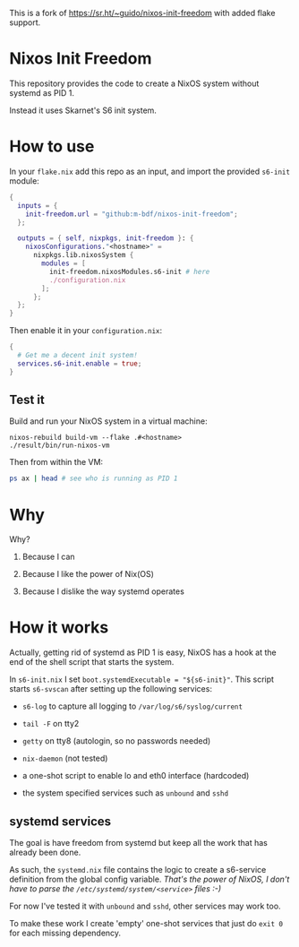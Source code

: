 This is a fork of https://sr.ht/~guido/nixos-init-freedom
with added flake support.

# Nixos Init Freedom

This repository provides the code to create a NixOS system
without systemd as PID 1.

Instead it uses Skarnet's S6 init system.


# How to use

In your `flake.nix` add this repo as an input,
and import the provided `s6-init` module:

```nix
{
  inputs = {
    init-freedom.url = "github:m-bdf/nixos-init-freedom";
  };

  outputs = { self, nixpkgs, init-freedom }: {
    nixosConfigurations."<hostname>" =
      nixpkgs.lib.nixosSystem {
        modules = [
          init-freedom.nixosModules.s6-init # here
          ./configuration.nix
        ];
      };
  };
}
```

Then enable it in your `configuration.nix`:

```nix
{
  # Get me a decent init system!
  services.s6-init.enable = true;
}
```

## Test it

Build and run your NixOS system in a virtual machine:

```
nixos-rebuild build-vm --flake .#<hostname>
./result/bin/run-nixos-vm
```

Then from within the VM:

```sh
ps ax | head # see who is running as PID 1
```


# Why

Why?

1. Because I can

2. Because I like the power of Nix(OS)

3. Because I dislike the way systemd operates



# How it works

Actually, getting rid of systemd as PID 1 is easy,
NixOS has a hook at the end of the shell script that starts the system.

In `s6-init.nix` I set `boot.systemdExecutable = "${s6-init}"`.
This script starts `s6-svscan` after setting up the following services:

- `s6-log` to capture all logging to `/var/log/s6/syslog/current`

- `tail -F` on tty2

- `getty` on tty8 (autologin, so no passwords needed)

- `nix-daemon` (not tested)

- a one-shot script to enable lo and eth0 interface (hardcoded)

- the system specified services such as `unbound` and `sshd`

## systemd services

The goal is have freedom from systemd
but keep all the work that has already been done.

As such, the `systemd.nix` file contains the logic
to create a s6-service definition from the global config variable.
_That's the power of NixOS,
I don't have to parse the `/etc/systemd/system/<service>` files :-)_

For now I've tested it with `unbound` and `sshd`,
other services may work too.

To make these work I create 'empty' one-shot services
that just do `exit 0` for each missing dependency.
